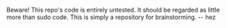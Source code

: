 
Beware! This repo's code is entirely untested. It should be regarded as little more than sudo code. This is simply a repository for brainstorming.
-- hez
